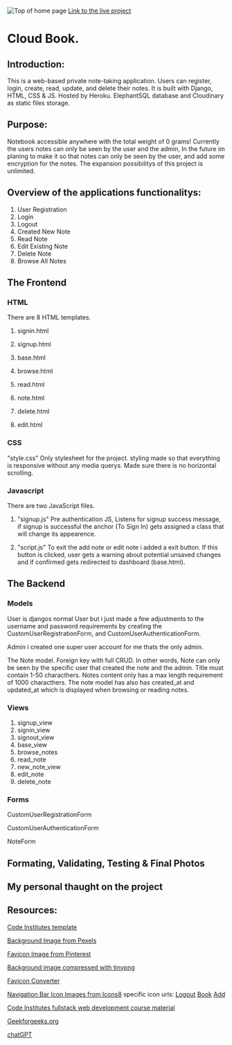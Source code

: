 ![Top of home page](#)
[Link to the live project](#)
# Cloud Book.
## Introduction:
This is a web-based private note-taking application. Users can register, login, create, read, update, and delete their notes.
It is built with Django, HTML, CSS & JS. Hosted by Heroku. ElephantSQL database
and Cloudinary as static files storage. 
 
## Purpose:
Notebook accessible anywhere with the total weight of 0 grams! Currently the users notes can only be seen by the user and the admin, In the future im planing to make it so that notes can only be seen by the user, and add some encryption for the notes.
The expansion possibilitys of this project is unlimited.

## Overview of the applications functionalitys:
1. User Registration
2. Login
3. Logout
4. Created New Note
5. Read Note
6. Edit Existing Note
7. Delete Note
8. Browse All Notes

## The Frontend 
### HTML
There are 8 HTML templates.
1. signin.html
2. signup.html

3. base.html
4. browse.html
5. read.html
6. note.html
7. delete.html
8. edit.html

### CSS
"style.css"
Only stylesheet for the project. styling made so that everything is responsive without any media querys. Made sure there is no horizontal scrolling.

### Javascript
There are two JavaScript files.
1. "signup.js" Pre authentication JS, Listens for signup success message, if signup is successful the anchor (To Sign In) gets assigned a class that will change its appearence.

2. "script.js" To exit the add note or edit note i added a exit button. If this button is clicked, user gets a warning about potential unsaved changes and if confirmed gets redirected to dashboard (base.html).

## The Backend

### Models
User is djangos normal User but i just made a few adjustments to the username and password requirements by creating the CustomUserRegistrationForm, and CustomUserAuthenticationForm.

Admin i created one super user account for me thats the only admin.

The Note model. Foreign key with full CRUD. In other words, Note can only be seen by the specific user that created the note and the admin. Title must contain 1-50 characthers. Notes content only has a max length requirement of 1000 characthers.
The note model has also has created_at and updated_at which is displayed when browsing or reading notes.

### Views
1. signup_view
2. signin_view
3. signout_view
4. base_view
5. browse_notes
6. read_note
7. new_note_view
8. edit_note
9. delete_note


### Forms
CustomUserRegistrationForm

CustomUserAuthenticationForm

NoteForm


## Formating, Validating, Testing & Final Photos

## My personal thaught on the project
## Resources:

[Code Institutes template](https://github.com/Code-Institute-Org/ci-full-template)

[Background Image from Pexels](https://www.pexels.com/sv-se/foto/natur-himmel-solnedgang-moln-2114014/)

[Favicon Image from Pinterest](https://www.pinterest.se/pin/168814686018326830/)

[Background image compressed with tinypng](https://tinypng.com/)

[Favicon Converter](https://favicon.io/favicon-converter/)

[Navigation Bar Icon Images from Icons8](https://icons8.com/)
specific icon urls:
[Logout](https://icons8.com/icons/set/logout)
[Book](https://icons8.com/icons/set/book)
[Add](https://icons8.com/icons/set/add)


[Code Institutes fullstack web development course material](https://codeinstitute.net/global/)

[Geekforgeeks.org](https://www.geeksforgeeks.org/)

[chatGPT](https://openai.com/)

[]()
[]()
[]()
[]()
[]()
[]()
